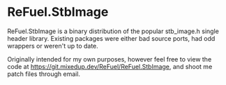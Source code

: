 ReFuel.StbImage
=============
ReFuel.StbImage is a binary distribution of the popular stb_image.h single header
library. Existing packages were either bad source ports, had odd wrappers or
weren't up to date.

Originally intended for my own purposes, however feel free to view the code at
https://git.mixedup.dev/ReFuel/ReFuel.StbImage, and shoot me patch files through
email.
